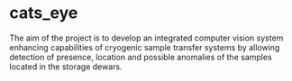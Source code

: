 # cats_eye
The aim of the project is to develop an integrated computer vision system enhancing capabilities of cryogenic sample transfer systems by allowing detection of presence, location and possible anomalies of the samples located in the storage dewars.
